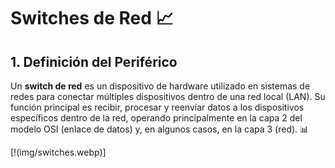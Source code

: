 # Switches de Red 📈

## 1. Definición del Periférico
Un **switch de red** es un dispositivo de hardware utilizado en sistemas de redes para conectar múltiples dispositivos dentro de una red local (LAN). Su función principal es recibir, procesar y reenviar datos a los dispositivos específicos dentro de la red, operando principalmente en la capa 2 del modelo OSI (enlace de datos) y, en algunos casos, en la capa 3 (red). 📊


[!(img/switches.webp)]
